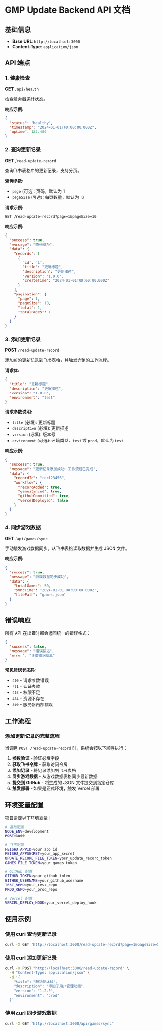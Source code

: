 # GMP Update Backend API 文档

## 基础信息

- **Base URL**: `http://localhost:3000`
- **Content-Type**: `application/json`

## API 端点

### 1. 健康检查

**GET** `/api/health`

检查服务器运行状态。

**响应示例:**
```json
{
  "status": "healthy",
  "timestamp": "2024-01-01T00:00:00.000Z",
  "uptime": 123.456
}
```

### 2. 查询更新记录

**GET** `/read-update-record`

查询飞书表格中的更新记录，支持分页。

**查询参数:**
- `page` (可选): 页码，默认为 1
- `pageSize` (可选): 每页数量，默认为 10

**请求示例:**
```
GET /read-update-record?page=1&pageSize=10
```

**响应示例:**
```json
{
  "success": true,
  "message": "查询成功",
  "data": {
    "records": [
      {
        "id": "1",
        "title": "更新标题",
        "description": "更新描述",
        "version": "1.0.0",
        "createTime": "2024-01-01T00:00:00.000Z"
      }
    ],
    "pagination": {
      "page": 1,
      "pageSize": 10,
      "total": 1,
      "totalPages": 1
    }
  }
}
```

### 3. 添加更新记录

**POST** `/read-update-record`

添加新的更新记录到飞书表格，并触发完整的工作流程。

**请求体:**
```json
{
  "title": "更新标题",
  "description": "更新描述", 
  "version": "1.0.0",
  "environment": "test"
}
```

**请求参数说明:**
- `title` (必填): 更新标题
- `description` (必填): 更新描述
- `version` (必填): 版本号
- `environment` (可选): 环境类型，`test` 或 `prod`，默认为 `test`

**响应示例:**
```json
{
  "success": true,
  "message": "更新记录添加成功，工作流程已完成",
  "data": {
    "recordId": "rec123456",
    "workflow": {
      "recordAdded": true,
      "gamesSynced": true,
      "githubCommitted": true,
      "vercelDeployed": false
    }
  }
}
```

### 4. 同步游戏数据

**GET** `/api/games/sync`

手动触发游戏数据同步，从飞书表格读取数据并生成 JSON 文件。

**响应示例:**
```json
{
  "success": true,
  "message": "游戏数据同步成功",
  "data": {
    "totalGames": 50,
    "syncTime": "2024-01-01T00:00:00.000Z",
    "filePath": "games.json"
  }
}
```

## 错误响应

所有 API 在出错时都会返回统一的错误格式：

```json
{
  "success": false,
  "message": "错误描述",
  "error": "详细错误信息"
}
```

**常见错误状态码:**
- `400` - 请求参数错误
- `401` - 认证失败
- `403` - 权限不足
- `404` - 资源不存在
- `500` - 服务器内部错误

## 工作流程

### 添加更新记录的完整流程

当调用 `POST /read-update-record` 时，系统会按以下顺序执行：

1. **参数验证** - 验证必填字段
2. **获取飞书令牌** - 获取访问令牌
3. **添加记录** - 将记录添加到飞书表格
4. **同步游戏数据** - 从游戏数据表格同步最新数据
5. **提交到 GitHub** - 将生成的 JSON 文件提交到指定仓库
6. **触发部署** - 如果是正式环境，触发 Vercel 部署

## 环境变量配置

项目需要以下环境变量：

```bash
# 基础配置
NODE_ENV=development
PORT=3000

# 飞书配置
FEISHU_APPID=your_app_id
FEISHU_APPSECRET=your_app_secret
UPDATE_RECORD_FILE_TOKEN=your_update_record_token
GAMES_FILE_TOKEN=your_games_token

# GitHub 配置
GITHUB_TOKEN=your_github_token
GITHUB_USERNAME=your_github_username
TEST_REPO=your_test_repo
PROD_REPO=your_prod_repo

# Vercel 配置
VERCEL_DEPLOY_HOOK=your_vercel_deploy_hook
```

## 使用示例

### 使用 curl 查询更新记录

```bash
curl -X GET "http://localhost:3000/read-update-record?page=1&pageSize=5"
```

### 使用 curl 添加更新记录

```bash
curl -X POST "http://localhost:3000/read-update-record" \
  -H "Content-Type: application/json" \
  -d '{
    "title": "新功能上线",
    "description": "添加了用户管理功能",
    "version": "1.2.0",
    "environment": "prod"
  }'
```

### 使用 curl 同步游戏数据

```bash
curl -X GET "http://localhost:3000/api/games/sync"
```
